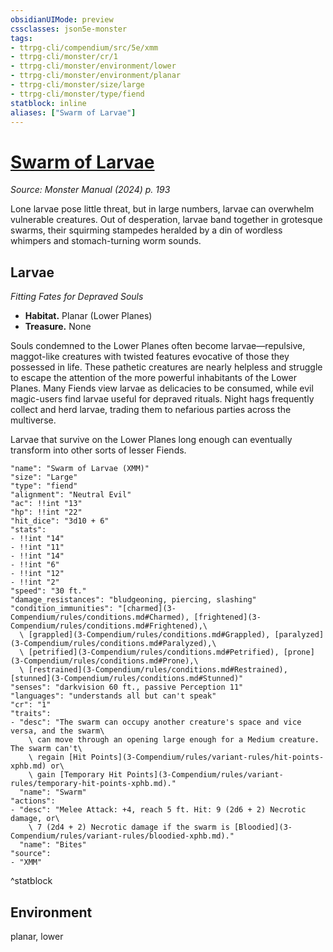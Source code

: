 ```yaml
---
obsidianUIMode: preview
cssclasses: json5e-monster
tags:
- ttrpg-cli/compendium/src/5e/xmm
- ttrpg-cli/monster/cr/1
- ttrpg-cli/monster/environment/lower
- ttrpg-cli/monster/environment/planar
- ttrpg-cli/monster/size/large
- ttrpg-cli/monster/type/fiend
statblock: inline
aliases: ["Swarm of Larvae"]
---
```

# [Swarm of Larvae](3-Compendium\bestiary\fiend/swarm-of-larvae-xmm.md)
*Source: Monster Manual (2024) p. 193*  

Lone larvae pose little threat, but in large numbers, larvae can overwhelm vulnerable creatures. Out of desperation, larvae band together in grotesque swarms, their squirming stampedes heralded by a din of wordless whimpers and stomach-turning worm sounds.

## Larvae

*Fitting Fates for Depraved Souls*

- **Habitat.** Planar (Lower Planes)  
- **Treasure.** None  

Souls condemned to the Lower Planes often become larvae—repulsive, maggot-like creatures with twisted features evocative of those they possessed in life. These pathetic creatures are nearly helpless and struggle to escape the attention of the more powerful inhabitants of the Lower Planes. Many Fiends view larvae as delicacies to be consumed, while evil magic-users find larvae useful for depraved rituals. Night hags frequently collect and herd larvae, trading them to nefarious parties across the multiverse.

Larvae that survive on the Lower Planes long enough can eventually transform into other sorts of lesser Fiends.

```statblock
"name": "Swarm of Larvae (XMM)"
"size": "Large"
"type": "fiend"
"alignment": "Neutral Evil"
"ac": !!int "13"
"hp": !!int "22"
"hit_dice": "3d10 + 6"
"stats":
- !!int "14"
- !!int "11"
- !!int "14"
- !!int "6"
- !!int "12"
- !!int "2"
"speed": "30 ft."
"damage_resistances": "bludgeoning, piercing, slashing"
"condition_immunities": "[charmed](3-Compendium/rules/conditions.md#Charmed), [frightened](3-Compendium/rules/conditions.md#Frightened),\
  \ [grappled](3-Compendium/rules/conditions.md#Grappled), [paralyzed](3-Compendium/rules/conditions.md#Paralyzed),\
  \ [petrified](3-Compendium/rules/conditions.md#Petrified), [prone](3-Compendium/rules/conditions.md#Prone),\
  \ [restrained](3-Compendium/rules/conditions.md#Restrained), [stunned](3-Compendium/rules/conditions.md#Stunned)"
"senses": "darkvision 60 ft., passive Perception 11"
"languages": "understands all but can't speak"
"cr": "1"
"traits":
- "desc": "The swarm can occupy another creature's space and vice versa, and the swarm\
    \ can move through an opening large enough for a Medium creature. The swarm can't\
    \ regain [Hit Points](3-Compendium/rules/variant-rules/hit-points-xphb.md) or\
    \ gain [Temporary Hit Points](3-Compendium/rules/variant-rules/temporary-hit-points-xphb.md)."
  "name": "Swarm"
"actions":
- "desc": "Melee Attack: +4, reach 5 ft. Hit: 9 (2d6 + 2) Necrotic damage, or\
    \ 7 (2d4 + 2) Necrotic damage if the swarm is [Bloodied](3-Compendium/rules/variant-rules/bloodied-xphb.md)."
  "name": "Bites"
"source":
- "XMM"
```
^statblock

## Environment

planar, lower